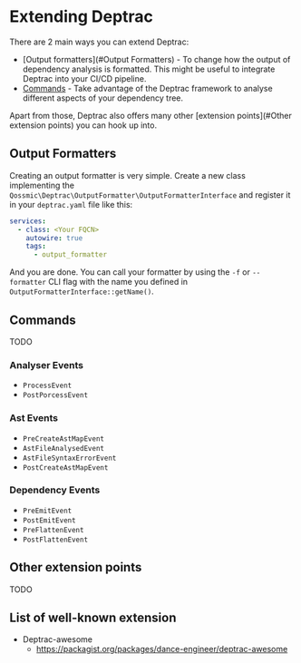 # Extending Deptrac

There are 2 main ways you can extend Deptrac:

- [Output formatters](#Output Formatters) - To change how the output of dependency analysis is formatted. This might be useful to integrate Deptrac into your CI/CD pipeline.
- [Commands](#Commands) - Take advantage of the Deptrac framework to analyse different aspects of your dependency tree.

Apart from those, Deptrac also offers many other [extension points](#Other extension points) you can hook up into.

## Output Formatters

Creating an output formatter is very simple. Create a new class implementing the `Qossmic\Deptrac\OutputFormatter\OutputFormatterInterface` and register it in your `deptrac.yaml` file like this:

```yaml
services:
  - class: <Your FQCN>
    autowire: true
    tags:
      - output_formatter
```

And you are done. You can call your formatter by using the `-f` or `--formatter` CLI flag with the name you defined in `OutputFormatterInterface::getName()`.

## Commands

TODO

### Analyser Events

- `ProcessEvent`
- `PostPorcessEvent`

### Ast Events

- `PreCreateAstMapEvent`
- `AstFileAnalysedEvent`
- `AstFileSyntaxErrorEvent`
- `PostCreateAstMapEvent`

### Dependency Events

- `PreEmitEvent`
- `PostEmitEvent`
- `PreFlattenEvent`
- `PostFlattenEvent`

## Other extension points

TODO

## List of well-known extension

- Deptrac-awesome
  - https://packagist.org/packages/dance-engineer/deptrac-awesome
